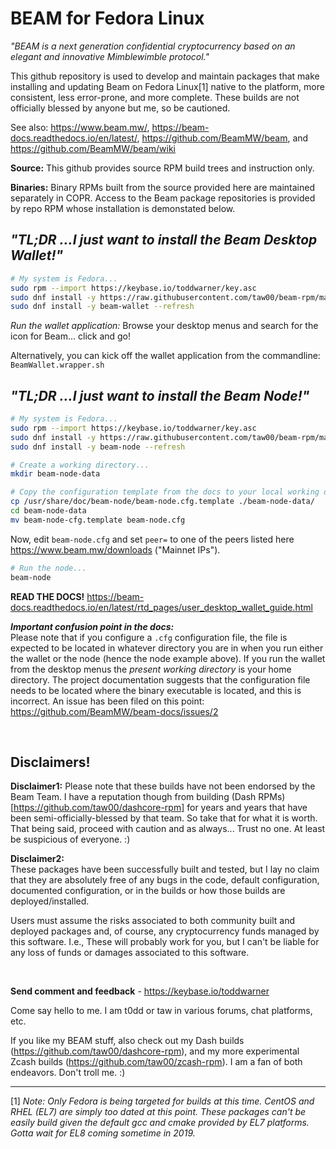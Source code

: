 # BEAM for Fedora Linux

_"BEAM is a next generation confidential cryptocurrency based on an elegant and
innovative Mimblewimble protocol."_

This github repository is used to develop and maintain packages that make
installing and updating Beam on Fedora Linux[1] native to the platform, more
consistent, less error-prone, and more complete. These builds are not officially
blessed by anyone but me, so be cautioned.

See also: <https://www.beam.mw/>,
<https://beam-docs.readthedocs.io/en/latest/>,
<https://github.com/BeamMW/beam>, and <https://github.com/BeamMW/beam/wiki>

**Source:** This github provides source RPM build trees and instruction only.

**Binaries:** Binary RPMs built from the source provided here are maintained
separately in COPR. Access to the Beam package repositories is provided by repo
RPM whose installation is demonstated below.

## *"TL;DR ...I just want to install the Beam Desktop Wallet!"*

```bash
# My system is Fedora...
sudo rpm --import https://keybase.io/toddwarner/key.asc
sudo dnf install -y https://raw.githubusercontent.com/taw00/beam-rpm/master/toddpkgs-beam-repo.fedora.testing.rpm
sudo dnf install -y beam-wallet --refresh
```

*Run the wallet application:* Browse your desktop menus and search for the icon
for Beam... click and go!

Alternatively, you can kick off the wallet application from the commandline: `BeamWallet.wrapper.sh`


## *"TL;DR ...I just want to install the Beam Node!"*

```bash
# My system is Fedora...
sudo rpm --import https://keybase.io/toddwarner/key.asc
sudo dnf install -y https://raw.githubusercontent.com/taw00/beam-rpm/master/toddpkgs-beam-repo.fedora.testing.rpm
sudo dnf install -y beam-node --refresh
```

```bash
# Create a working directory...
mkdir beam-node-data
```

```bash
# Copy the configuration template from the docs to your local working directory...
cp /usr/share/doc/beam-node/beam-node.cfg.template ./beam-node-data/
cd beam-node-data
mv beam-node-cfg.template beam-node.cfg
```

Now, edit `beam-node.cfg` and set `peer=` to one of the peers listed here
<https://www.beam.mw/downloads> ("Mainnet IPs").

```bash
# Run the node...
beam-node
```

**READ THE DOCS!** <https://beam-docs.readthedocs.io/en/latest/rtd_pages/user_desktop_wallet_guide.html>

***Important confusion point in the docs:***  
Please note that if you configure a `.cfg` configuration file, the file is
expected to be located in whatever directory you are in when you run either the
wallet or the node (hence the node example above). If you run the wallet from
the desktop menus the _present working directory_ is your home directory. The
project documentation suggests that the configuration file needs to be located
where the binary executable is located, and this is incorrect. An issue has
been filed on this point: <https://github.com/BeamMW/beam-docs/issues/2>

&nbsp;

## Disclaimers!

**Disclaimer1:** Please note that these builds have not been endorsed by the
Beam Team. I have a reputation though from building (Dash RPMs)[https://github.com/taw00/dashcore-rpm]
for years and years that have been semi-officially-blessed by that team. So
take that for what it is worth. That being said, proceed with caution and as
always... Trust no one. At least be suspicious of everyone. :)

**Disclaimer2:**  
These packages have been successfully built and tested, but I lay no claim
that they are absolutely free of any bugs in the code, default configuration,
documented configuration, or in the builds or how those builds are
deployed/installed.

Users must assume the risks associated to both community built and
deployed packages and, of course, any cryptocurrency funds managed by this
software. I.e., These will probably work for you, but I can't be liable for any
loss of funds or damages associated to this software.

&nbsp;

**Send comment and feedback** - <https://keybase.io/toddwarner>

Come say hello to me. I am t0dd or taw in various forums, chat platforms, etc.

If you like my BEAM stuff, also check out my Dash builds
(<https://github.com/taw00/dashcore-rpm>), and my more experimental Zcash
builds (<https://github.com/taw00/zcash-rpm>). I am a fan of both endeavors.
Don't troll me. :)

---
[1] _Note: Only Fedora is being targeted for builds at this time. CentOS and
RHEL (EL7) are simply too dated at this point. These packages can't be easily
build given the default gcc and cmake provided by EL7 platforms. Gotta wait for
EL8 coming sometime in 2019._
